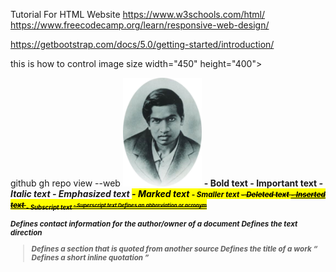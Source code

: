 Tutorial For HTML Website
https://www.w3schools.com/html/
https://www.freecodecamp.org/learn/responsive-web-design/


https://getbootstrap.com/docs/5.0/getting-started/introduction/


this is how to control image size
width="450" height="400"> 


github 
gh repo view --web
<img src= "Srinivasa-Ramanujan.jpg" width="25%" height="25%">
   <b> - Bold text
<strong> - Important text
<i> - Italic text
<em> - Emphasized text
<mark> - Marked text
<small> - Smaller text
<del> - Deleted text
<ins> - Inserted text
<sub> - Subscript text
<sup> - Superscript text
<abbr>	Defines an abbreviation or acronym
<address>	Defines contact information for the author/owner of a document
<bdo>	Defines the text direction
<blockquote>	Defines a section that is quoted from another source
<cite>	Defines the title of a work
<q>	Defines a short inline quotation